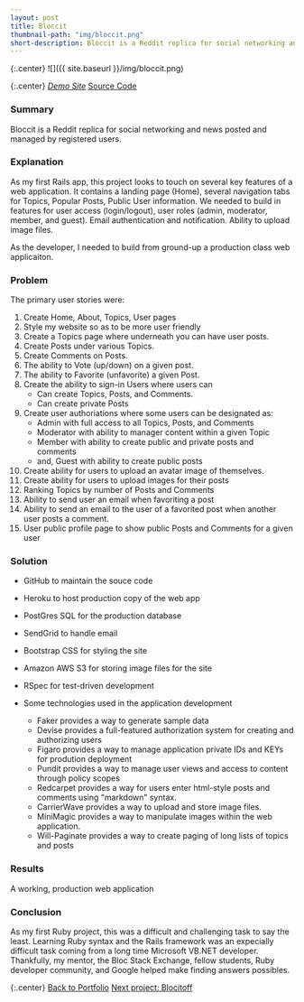```yaml
---
layout: post
title: Bloccit
thumbnail-path: "img/bloccit.png"
short-description: Bloccit is a Reddit replica for social networking and news posted and managed by registered users.
---
```


{:.center}
![]({{ site.baseurl }}/img/bloccit.png)

{:.center}
<a class="button" href="http://bloccit-noel123iamme.heroku.com" target="_blank"><i class="fa fa-cloud"> Demo Site</i></a> <a class="button" href="https://github.com/{{ site.theme.github }}/bloccit" target="_blank"><i class="fa fa-fw fa-github"></i> Source Code</a>

### Summary

Bloccit is a Reddit replica for social networking and news posted and managed by registered users.

### Explanation

As my first Rails app, this project looks to touch on several key features of a web application.  It contains a landing page (Home), several navigation tabs for Topics, Popular Posts, Public User information.  We needed to build in features for user access (login/logout), user roles (admin, moderator, member, and guest).  Email authentication and notification.  Ability to upload image files. 

As the developer, I needed to build from ground-up a production class web applicaiton.

### Problem

The primary user stories were:

<ol>
  <li>Create Home, About, Topics, User pages</li>
  <li>Style my website so as to be more user friendly</li>
  <li>Create a Topics page where underneath you can have user posts.</li>
  <li>Create Posts under various Topics.</li>
  <li>Create Comments on Posts.</li>
  <li>The ability to Vote (up/down) on a given post.</li>
  <li>The ability to Favorite (unfavorite) a given Post.</li>
  <li>Create the ability to sign-in Users where users can  
    <ul>
      <li>Can create Topics, Posts, and Comments.</li>
      <li>Can create private Posts</li>
    </ul>
  </li>
  <li>Create user authoriations where some users can be designated as:
    <ul>
      <li>Admin with full access to all Topics, Posts, and Comments</li>
      <li>Moderator with ability to manager content within a given Topic</li>
      <li>Member with ability to create public and private posts and comments</li>
      <li>and, Guest with ability to create public posts</li>
    </ul>
  </li>
  <li>Create ability for users to upload an avatar image of themselves.</li>
  <li>Create ability for users to upload images for their posts</li>
  <li>Ranking Topics by number of Posts and Comments</li>
  <li>Ability to send user an email when favoriting a post</li>
  <li>Ability to send an email to the user of a favorited post when another user posts a comment.</li>
  <li>User public profile page to show public Posts and Comments for a given user</li>
</ol>


### Solution

* GitHub to maintain the souce code
* Heroku to host production copy of the web app
* PostGres SQL for the production database
* SendGrid to handle email
* Bootstrap CSS for styling the site
* Amazon AWS S3 for storing image files for the site
* RSpec for test-driven development

* Some technologies used in the application development
  - Faker provides a way to generate sample data
  - Devise provides a full-featured authorization system for creating and authorizing users
  - Figaro provides a way to manage application private IDs and KEYs for prodution deployment
  - Pundit provides a way to manage user views and access to content through policy scopes
  - Redcarpet provides a way for users enter html-style posts and comments using "markdown" syntax.
  - CarrierWave provides a way to upload and store image files.
  - MiniMagic provides a way to manipulate images within the web application.
  - Will-Paginate provides a way to create paging of long lists of topics and posts

### Results

A working, production web application

### Conclusion

As my first Ruby project, this was a difficult and challenging task to say the least.  Learning Ruby syntax and the Rails framework was an expecially difficult task coming from a long time Microsoft VB.NET developer.  Thankfully, my mentor, the Bloc Stack Exchange, fellow students, Ruby developer community, and Google helped make finding answers possibles.

{:.center}
<a class="button" href="{{ site.baseurl }}/4_portfolio.html"><i class="fa fa-hand-o-left"></i> Back to Portfolio</a>   <a class="button" href="{{ site.baseurl }}/portfolio/2_blocitoff/">Next project: Blocitoff <i class="fa fa-hand-o-right"></i></a>
